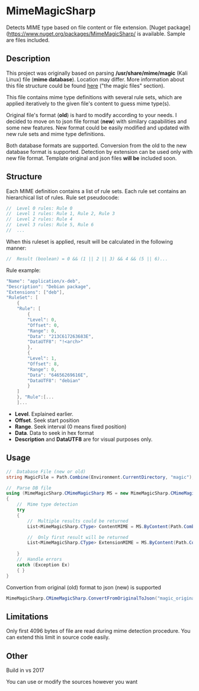 # MimeMagicSharp
Detects MIME type based on file content or file extension. [Nuget package](https://www.nuget.org/packages/MimeMagicSharp/ is available. Sample are files included.

## Description
This project was originally based on parsing  **/usr/share/mime/magic** (Kali Linux) file (**mime database**). Location may differ. More information about this file structure could be found [here](https://developer.gnome.org/shared-mime-info-spec/) ("the magic files" section). 

This file contains mime type definitions with several rule sets, which are applied iteratively to the given file's content to guess mime type(s).

Original file's format (**old**) is hard to modify according to your needs. I decided to move on to json file format (**new**) with similary capabilities and some new features. New format could be easily modified and updated with new rule sets and mime type definitions.

Both database formats are supported. Conversion from the old to the new database format is supported. Detection by extension can be used only with new file format. Template original and json files **will be** included soon.

## Structure
Each MIME definition contains a list of rule sets. Each rule set contains an hierarchical list of rules. Rule set pseudocode:
```C#
//  Level 0 rules: Rule 0
//  Level 1 rules: Rule 1, Rule 2, Rule 3
//  Level 2 rules: Rule 4
//  Level 3 rules: Rule 5, Rule 6
//	...
```
When this ruleset is applied, result will be calculated in the following manner:
```C#
//  Result (boolean) = 0 && (1 || 2 || 3) && 4 && (5 || 6)...
```
Rule example:
```C#
"Name": "application/x-deb",
"Description": "Debian package",
"Extensions": ["deb"],
"RuleSet": [
    {
    "Rule": [
        {
        "Level": 0,
        "Offset": 0,
        "Range": 0,
        "Data": "213C617263683E",
        "DataUTF8": "!<arch>"
        },
        {
        "Level": 1,
        "Offset": 8,
        "Range": 0,
        "Data": "64656269616E",
        "DataUTF8": "debian"
        }
    ]
    }, "Rule":[...
    ]...
```
- **Level**. Explained earlier.
- **Offset**. Seek start position
- **Range**. Seek interval (0 means fixed position)
- **Data**. Data to seek in hex format
- **Description** and **DataUTF8** are for visual purposes only.

## Usage
```C#
//	Database File (new or old)
string MagicFile = Path.Combine(Environment.CurrentDirectory, "magic"),

//  Parse DB file
using (MimeMagicSharp.CMimeMagicSharp MS = new MimeMagicSharp.CMimeMagicSharp(MagicFile, MimeMagicSharp.EMagicFileType.Json))
{
	//	Mime type detection
	try
	{
		//	Multiple results could be returned
		List<MimeMagicSharp.CType> ContentMIME = MS.ByContent(Path.Combine(Environment.CurrentDirectory, "MimeMagicSharp.dll"));

		//	Only first result will be returned
		List<MimeMagicSharp.CType> ExtensionMIME = MS.ByContent(Path.Combine(Environment.CurrentDirectory, "MimeMagicSharp.dll"), true);
        
    }
	//	Handle errors
    catch (Exception Ex)
    { }
}
```
Convertion from original (old) format to json (new) is supported 
```C#
MimeMagicSharp.CMimeMagicSharp.ConvertFromOriginalToJson("magic_original", "magic_json_convert_test", out string ConvertError);
```

## Limitations
Only first 4096 bytes of file are read during mime detection procedure. You can extend this limit in source code easily.

## Other
Build in vs 2017

You can use or modify the sources however you want
